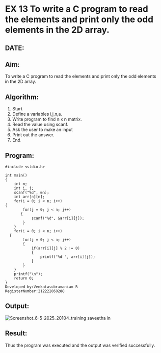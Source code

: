 # EX 13 To write a C program to read the elements and print only the odd elements in the 2D array.
## DATE:
## Aim:
To write a C program to read the elements and print only the odd elements in the 2D array.

## Algorithm:
1. Start. 
2. Define a variables i,j,n,a. 
3. Write program to find n x n matrix. 
4. Read the value using scanf. 
5. Ask the user to make an input 
6. Print out the answer. 
7. End.  

## Program:
```
#include <stdio.h>

int main()
{
    int n;
    int i, j;
    scanf("%d", &n);
    int arr[n][n]; 
    for(i = 0; i < n; i++)
{
        for(j = 0; j < n; j++)
       {
            scanf("%d", &arr[i][j]);
        }
    }
    for(i = 0; i < n; i++)
  {
        for(j = 0; j < n; j++)
        {
            if(arr[i][j] % 2 != 0)
            {
                printf("%d ", arr[i][j]);
            }
        }
    }
    printf("\n");
    return 0;
}
Developed by:Venkatasubramaniam R
RegisterNumber:212222060288
```
## Output:
![Screenshot_6-5-2025_20104_training saveetha in](https://github.com/user-attachments/assets/e795d09e-a6f2-4897-ab9a-2a213294ed03)


## Result:
Thus the program was executed and the output was verified successfully.
